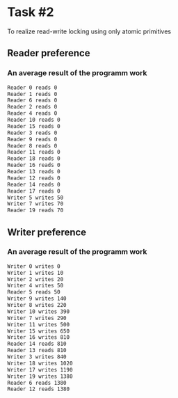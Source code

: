 # Task #2

To realize read-write locking using only atomic primitives

## Reader preference 
### An average result of the programm work
```bash
Reader 0 reads 0
Reader 1 reads 0
Reader 6 reads 0
Reader 2 reads 0
Reader 4 reads 0
Reader 10 reads 0
Reader 15 reads 0
Reader 3 reads 0
Reader 9 reads 0
Reader 8 reads 0
Reader 11 reads 0
Reader 18 reads 0
Reader 16 reads 0
Reader 13 reads 0
Reader 12 reads 0
Reader 14 reads 0
Reader 17 reads 0
Writer 5 writes 50
Writer 7 writes 70
Reader 19 reads 70
```

## Writer preference 
### An average result of the programm work
```bash
Writer 0 writes 0
Writer 1 writes 10
Writer 2 writes 20
Writer 4 writes 50
Reader 5 reads 50
Writer 9 writes 140
Writer 8 writes 220
Writer 10 writes 390
Writer 7 writes 290
Writer 11 writes 500
Writer 15 writes 650
Writer 16 writes 810
Reader 14 reads 810
Reader 13 reads 810
Writer 3 writes 840
Writer 18 writes 1020
Writer 17 writes 1190
Writer 19 writes 1380
Reader 6 reads 1380
Reader 12 reads 1380
```